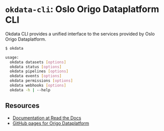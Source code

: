 # `okdata-cli`: Oslo Origo Dataplatform CLI

Okdata CLI provides a unified interface to the services provided by Oslo Origo Dataplatform.

```bash
$ okdata

usage:
  okdata datasets [options]
  okdata status [options]
  okdata pipelines [options]
  okdata events [options]
  okdata permissions [options]
  okdata webhooks [options]
  okdata -h | --help
```

## Resources
* [Documentation at Read the Docs](https://okdata-cli.readthedocs.io/)
* [GitHub pages for Origo Dataplatform](https://oslokommune.github.io/dataplattform/)
